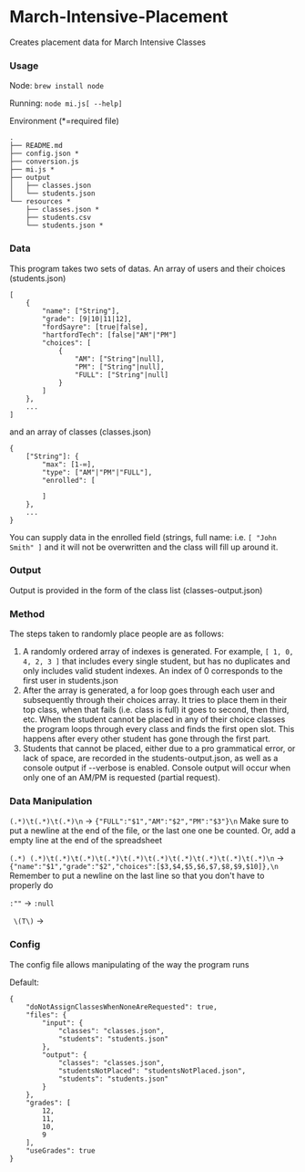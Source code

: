 March-Intensive-Placement
=========================

Creates placement data for March Intensive Classes

### Usage
Node: `brew install node`

Running: `node mi.js[ --help]`

Environment (*=required file)
```
.
├── README.md
├── config.json *
├── conversion.js
├── mi.js *
├── output
│   ├── classes.json
│   └── students.json
└── resources *
    ├── classes.json *
    ├── students.csv
    └── students.json *
```

### Data
This program takes two sets of datas. An array of users and their choices (students.json)

```
[
	{
		"name": ["String"],
		"grade": [9|10|11|12],
		"fordSayre": [true|false],
		"hartfordTech": [false|"AM"|"PM"]
		"choices": [
			{
				"AM": ["String"|null],
				"PM": ["String"|null],
				"FULL": ["String"|null]
			}
		]
	},
	...
]
```
and an array of classes (classes.json)
```
{
	["String"]: {
		"max": [1-∞],
		"type": ["AM"|"PM"|"FULL"],
		"enrolled": [

		]
	},
	...
}
```
You can supply data in the enrolled field (strings, full name: i.e. `[ "John Smith" ]` and it will not be overwritten and the class will fill up around it.

### Output
Output is provided in the form of the class list (classes-output.json)

### Method
The steps taken to randomly place people are as follows:

1. A randomly ordered array of indexes is generated. For example, `[ 1, 0, 4, 2, 3 ]` that includes every single student, but has no duplicates and only includes valid student indexes. An index of 0 corresponds to the first user in students.json
2. After the array is generated, a for loop goes through each user and subsequently through their choices array. It tries to place them in their top class, when that fails (i.e. class is full) it goes to second, then third, etc. When the student cannot be placed in any of their choice classes the program loops through every class and finds the first open slot. This happens after every other student has gone through the first part.
3. Students that cannot be placed, either due to a pro grammatical error, or lack of space, are recorded in the students-output.json, as well as a console output if --verbose is enabled. Console output will occur when only one of an AM/PM is requested (partial request).

### Data Manipulation

`(.*)\t(.*)\t(.*)\n` -> `{"FULL":"$1","AM":"$2","PM":"$3"}\n`
Make sure to put a newline at the end of the file, or the last one one be counted. Or, add a empty line at the end of the spreadsheet

`(.*) (.*)\t(.*)\t(.*)\t(.*)\t(.*)\t(.*)\t(.*)\t(.*)\t(.*)\t(.*)\n` -> `{"name":"$1","grade":"$2","choices":[$3,$4,$5,$6,$7,$8,$9,$10]},\n`
Remember to put a newline on the last line so that you don't have to properly do

`:""` -> `:null`

` \(T\)` -> ` `

### Config

The config file allows manipulating of the way the program runs

Default:
```
{
	"doNotAssignClassesWhenNoneAreRequested": true,
	"files": {
		"input": {
			"classes": "classes.json",
			"students": "students.json"
		},
		"output": {
			"classes": "classes.json",
			"studentsNotPlaced": "studentsNotPlaced.json",
			"students": "students.json"
		}
	},
	"grades": [
		12,
		11,
		10,
		9
	],
	"useGrades": true
}
```